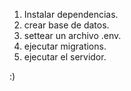 1. Instalar dependencias.
2. crear base de datos.
3. settear un archivo .env.
4. ejecutar migrations.
5. ejecutar el servidor.

:)
